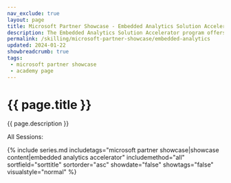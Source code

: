 ```yaml
---
nav_exclude: true
layout: page
title: Microsoft Partner Showcase - Embedded Analytics Solution Accelerators
description: The Embedded Analytics Solution Accelerator program offers out of the box solution developed by Microsoft partners to accelerate and streamline the development of embedded analytics solutions. 
permalink: /skilling/microsoft-partner-showcase/embedded-analytics
updated: 2024-01-22
showbreadcrumb: true
tags: 
 - microsoft partner showcase
 - academy page
---
```


# {{ page.title }}

{{ page.description }}

All Sessions:

{% include series.md 
    includetags="microsoft partner showcase|showcase content|embedded analytics accelerator" 
    includemethod="all" 
    sortfield="sorttitle" sortorder="asc" showdate="false" 
    showtags="false" visualstyle="normal" 
%}